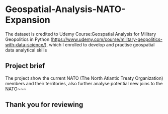 # Geospatial-Analysis-NATO-Expansion

The dataset is credited to Udemy Course:Geospatial Analysis for Military Geopolitics in Python (https://www.udemy.com/course/military-geopolitics-with-data-science/), which I enrolled to develop and practise geospatial data analytical skills

## Project brief
The project show the current NATO (The North Atlantic Treaty Organization) members and their territories, also further analyse potential new joins to the NATO~~~

## Thank you for reviewing
